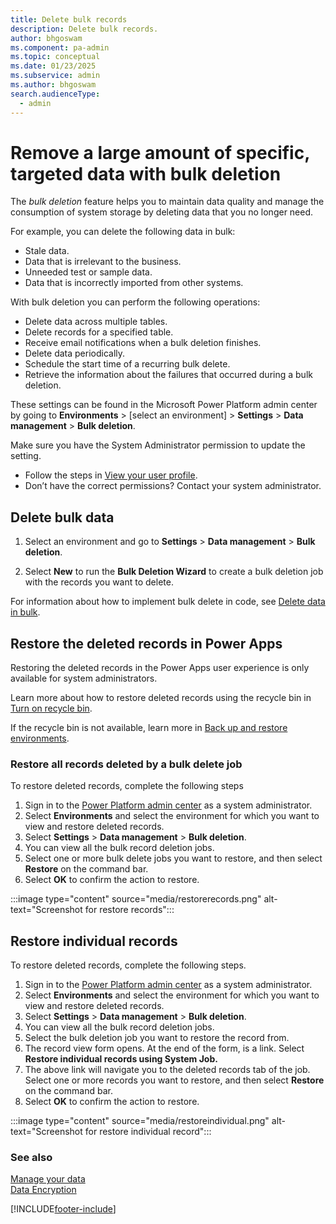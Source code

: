 ```yaml
---
title: Delete bulk records 
description: Delete bulk records.
author: bhgoswam 
ms.component: pa-admin
ms.topic: conceptual
ms.date: 01/23/2025
ms.subservice: admin
ms.author: bhgoswam
search.audienceType: 
  - admin
---
```

# Remove a large amount of specific, targeted data with bulk deletion 

The *bulk deletion* feature helps you to maintain data quality and manage the consumption of system storage by deleting data that you no longer need.  
  
 For example, you can delete the following data in bulk:  
  
- Stale data.  
- Data that is irrelevant to the business.   
- Unneeded test or sample data.  
- Data that is incorrectly imported from other systems.  
  
With bulk deletion you can perform the following operations:  
  
- Delete data across multiple tables.   
- Delete records for a specified table.   
- Receive email notifications when a bulk deletion finishes.   
- Delete data periodically.   
- Schedule the start time of a recurring bulk delete.   
- Retrieve the information about the failures that occurred during a bulk deletion.  

These settings can be found in the Microsoft Power Platform admin center by going to **Environments** > [select an environment] > **Settings** > **Data management** > **Bulk deletion**.

Make sure you have the System Administrator permission to update the setting.

- Follow the steps in [View your user profile](/powerapps/user/view-your-user-profile).
- Don’t have the correct permissions? Contact your system administrator.

  
## Delete bulk data 
  
1. Select an environment and go to **Settings** > **Data management** > **Bulk deletion**.
  
2. Select **New** to run the **Bulk Deletion Wizard** to create a bulk deletion job with the records you want to delete.  
  
For information about how to implement bulk delete in code, see [Delete data in bulk](/powerapps/developer/common-data-service/delete-data-bulk). 

## Restore the deleted records in Power Apps

Restoring the deleted records in the Power Apps user experience is only available for system administrators.

Learn more about how to restore deleted records using the recycle bin in [Turn on recycle bin](/restore-deleted-table-records).
   
If the recycle bin is not available, learn more in [Back up and restore environments](backup-restore-environments.md).

### Restore all records deleted by a bulk delete job

To restore deleted records, complete the following steps

1. Sign in to the [Power Platform admin center](https://admin.powerplatform.microsoft.com) as a system administrator.
1. Select **Environments** and select the environment for which you want to view and restore deleted records.
1. Select **Settings** > **Data management** > **Bulk deletion**.
1. You can view all the bulk record deletion jobs.
1. Select one or more bulk delete jobs you want to restore, and then select **Restore** on the command bar.
1. Select **OK** to confirm the action to restore.
   
:::image type="content" source="media/restorerecords.png" alt-text="Screenshot for restore records":::

## Restore individual records
To restore deleted records, complete the following steps.

1. Sign in to the [Power Platform admin center](https://admin.powerplatform.microsoft.com) as a system administrator.
2. Select **Environments** and select the environment for which you want to view and restore deleted records.
3. Select **Settings** > **Data management** > **Bulk deletion**.
4. You can view all the bulk record deletion jobs.
5. Select the bulk deletion job you want to restore the record from.
6. The record view form opens. At the end of the form, is a link. Select **Restore individual records using System Job.**
7. The above link will navigate you to the deleted records tab of the job. Select one or more records you want to restore, and then select **Restore** on the command bar.
8. Select **OK** to confirm the action to restore.

:::image type="content" source="media/restoreindividual.png" alt-text="Screenshot for restore individual record":::

### See also  
 [Manage your data](add-remove-sample-data.md)   
 [Data Encryption](data-encryption.md)


[!INCLUDE[footer-include](../includes/footer-banner.md)]
